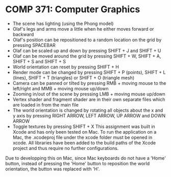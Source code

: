 # COMP 371: Computer Graphics

- The scene has lighting (using the Phong model)
- Olaf's legs and arms move a little when he either moves forward or backward
- Olaf's position can be repositioned to a random location on the grid by pressing SPACEBAR
- Olaf can be scaled up and down by pressing SHIFT + J and SHIFT + U
- Olaf can be moved around the grid by pressing SHIFT + W, SHIFT + A, SHIFT + S and SHIFT + S
- World orientation can reset by pressing SHIFT + H
- Render mode can be changed by pressing SHIFT + P (points), SHIFT + L (lines), SHIFT + T (triangles) or SHIFT + O (triangle mesh)
- Camera can be panned or tilted by pressing RMB + moving mouse to the left/right and MMB + moving mouse up/down
- Zooming in/out of the scene by pressing LMB + moving mouse up/down
- Vertex shader and fragment shader are in their own separate files which are loaded in from the main file
- The world orientation is changed by rotating all objects about the x and y axis by pressing RIGHT ARROW, LEFT ARROW, UP ARROW and DOWN ARROW
- Toggle textures by pressing SHIFT + X
This assignment was built in Xcode and has only been tested on Mac. To run the application on a Mac, the .xcodeproj file under the xcode folder must be opened in xcode. All libraries have been added to the build paths of the Xcode project and thus require no further configurations. 

Due to developping this on Mac, since Mac keyboards do not have a 'Home' button, instead of pressing the 'Home' button to reposition the world orientation, the button was replaced with 'H'.
